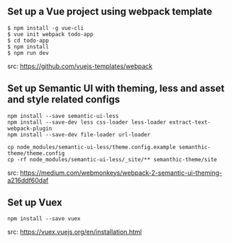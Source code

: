 ## Set up a Vue project using webpack template

```
$ npm install -g vue-cli
$ vue init webpack todo-app
$ cd todo-app
$ npm install
$ npm run dev
```
src: https://github.com/vuejs-templates/webpack

## Set up Semantic UI with theming, less and asset and style related configs

```
npm install --save semantic-ui-less
npm install --save-dev less css-loader less-loader extract-text-webpack-plugin
npm install --save-dev file-loader url-loader

cp node_modules/semantic-ui-less/theme.config.example semanthic-theme/theme.config
cp -rf node_modules/semantic-ui-less/_site/** semanthic-theme/site
```
src: https://medium.com/webmonkeys/webpack-2-semantic-ui-theming-a216ddf60daf

## Set up Vuex

```
npm install --save vuex

```
src: https://vuex.vuejs.org/en/installation.html
